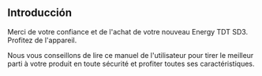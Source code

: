 ## Introducción

Merci de votre confiance et de l'achat de votre nouveau Energy TDT SD3. Profitez de l'appareil.

Nous vous conseillons de lire ce manuel de l'utilisateur pour tirer le meilleur parti à votre produit en toute sécurité et profiter toutes ses caractéristiques.

